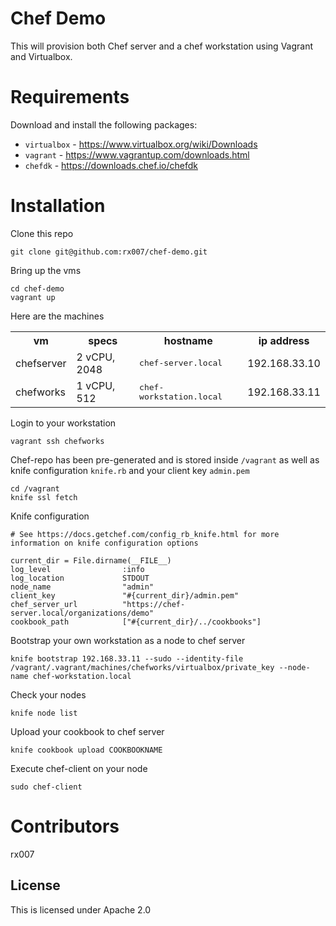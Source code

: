 # Chef Demo

This will provision both Chef server and a chef workstation using Vagrant and Virtualbox.

# Requirements

Download and install the following packages:

 - `virtualbox` - https://www.virtualbox.org/wiki/Downloads
 - `vagrant` - https://www.vagrantup.com/downloads.html
 - `chefdk` - https://downloads.chef.io/chefdk


# Installation

Clone this repo
```
git clone git@github.com:rx007/chef-demo.git
```

Bring up the vms
```
cd chef-demo
vagrant up
```

Here are the machines
<table>
  <tr>
    <th>vm</th>
    <th>specs</th>
    <th>hostname</th>
    <th>ip address</th>
  </tr>
  <tr>
    <td>chefserver</td>
    <td>2 vCPU, 2048</td>
    <td><tt>chef-server.local</tt></td>
    <td>192.168.33.10</td>
  </tr>
  <tr>
    <td>chefworks</td>
    <td>1 vCPU, 512</td>
    <td><tt>chef-workstation.local</tt></td>
    <td>192.168.33.11</td>
  </tr>
</table>

Login to your workstation
```
vagrant ssh chefworks
```

Chef-repo has been pre-generated and is stored inside `/vagrant` as well as knife configuration `knife.rb` and your client key `admin.pem`
```
cd /vagrant
knife ssl fetch
```

Knife configuration
```
# See https://docs.getchef.com/config_rb_knife.html for more information on knife configuration options

current_dir = File.dirname(__FILE__)
log_level                :info
log_location             STDOUT
node_name                "admin"
client_key               "#{current_dir}/admin.pem"
chef_server_url          "https://chef-server.local/organizations/demo"
cookbook_path            ["#{current_dir}/../cookbooks"]
```

Bootstrap your own workstation as a node to chef server
```
knife bootstrap 192.168.33.11 --sudo --identity-file /vagrant/.vagrant/machines/chefworks/virtualbox/private_key --node-name chef-workstation.local
```

Check your nodes
```
knife node list
```

Upload your cookbook to chef server
```
knife cookbook upload COOKBOOKNAME
```

Execute chef-client on your node
```
sudo chef-client
```

# Contributors

rx007

## License

This is licensed under Apache 2.0
